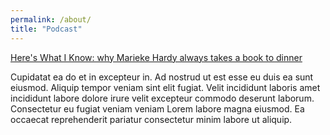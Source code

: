 ```yaml
---
permalink: /about/
title: "Podcast"
---
```


[Here's What I Know: why Marieke Hardy always takes a book to dinner](https://mediacore-live-production.akamaized.net/audio/01/tf/Z/n7.mp3?source=web&content_id=103819614)  


Cupidatat ea do et in excepteur in. Ad nostrud ut est esse eu duis ea sunt eiusmod. Aliquip tempor veniam sint elit fugiat. Velit incididunt laboris amet incididunt labore dolore irure velit excepteur commodo deserunt laborum. Consectetur eu fugiat veniam veniam Lorem labore magna eiusmod. Ea occaecat reprehenderit pariatur consectetur minim labore ut aliquip.